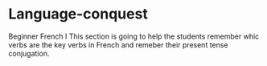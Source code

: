 # Language-conquest
Beginner French I
This section is going to help the students remember whic verbs are the key verbs in French and remeber their present tense conjugation.
